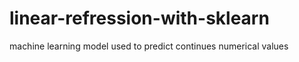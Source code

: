 # linear-refression-with-sklearn
machine learning model used to predict continues numerical values  
